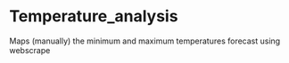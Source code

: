 # Temperature_analysis
Maps (manually) the minimum and maximum temperatures forecast using webscrape
